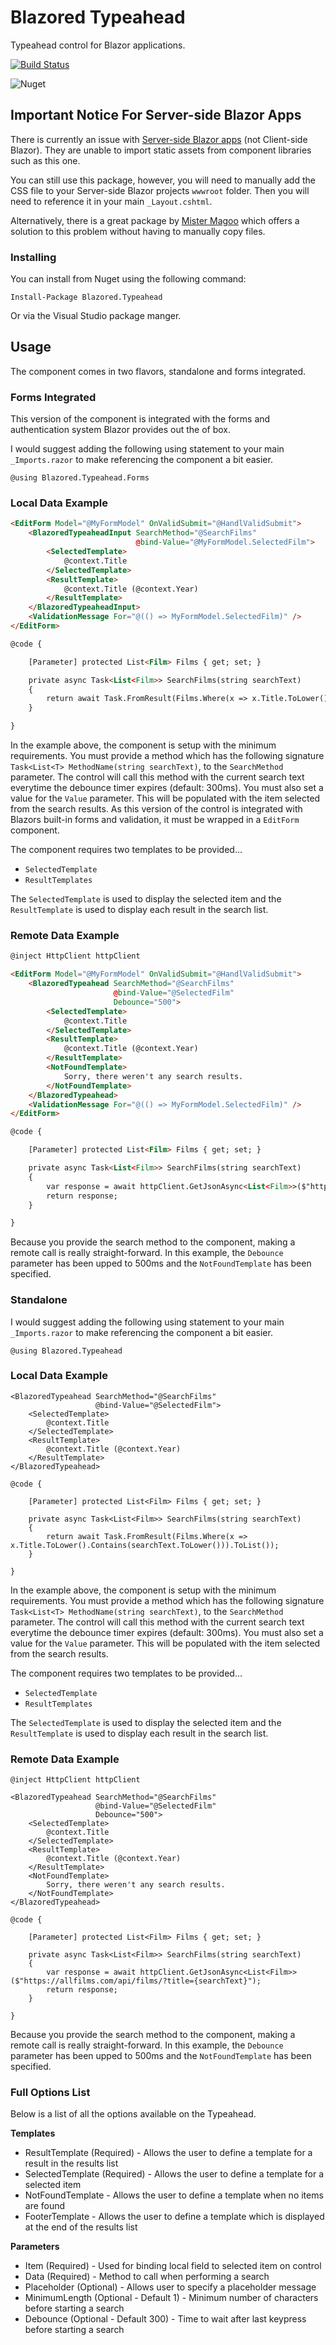 # Blazored Typeahead
Typeahead control for Blazor applications.

[![Build Status](https://dev.azure.com/blazored/Typeahead/_apis/build/status/Blazored.Typeahead?branchName=master)](https://dev.azure.com/blazored/Typeahead/_build/latest?definitionId=10&branchName=master)

![Nuget](https://img.shields.io/nuget/v/blazored.typeahead.svg)

## Important Notice For Server-side Blazor Apps
There is currently an issue with [Server-side Blazor apps](https://devblogs.microsoft.com/aspnet/aspnet-core-3-preview-2/#sharing-component-libraries) (not Client-side Blazor). They are unable to import static assets from component libraries such as this one. 

You can still use this package, however, you will need to manually add the CSS file to your Server-side Blazor projects `wwwroot` folder. Then you will need to reference it in your main `_Layout.cshtml`.

Alternatively, there is a great package by [Mister Magoo](https://github.com/SQL-MisterMagoo/BlazorEmbedLibrary) which offers a solution to this problem without having to manually copy files.

### Installing

You can install from Nuget using the following command:

`Install-Package Blazored.Typeahead`

Or via the Visual Studio package manger.

## Usage
The component comes in two flavors, standalone and forms integrated.

### Forms Integrated
This version of the component is integrated with the forms and authentication system Blazor provides out the of box. 

I would suggest adding the following using statement to your main `_Imports.razor` to make referencing the component a bit easier.

```
@using Blazored.Typeahead.Forms
```

### Local Data Example
```html
<EditForm Model="@MyFormModel" OnValidSubmit="@HandlValidSubmit">
    <BlazoredTypeaheadInput SearchMethod="@SearchFilms"
                            @bind-Value="@MyFormModel.SelectedFilm">
        <SelectedTemplate>
            @context.Title
        </SelectedTemplate>
        <ResultTemplate>
            @context.Title (@context.Year)
        </ResultTemplate>
    </BlazoredTypeaheadInput>
    <ValidationMessage For="@(() => MyFormModel.SelectedFilm)" />
</EditForm>

@code {

    [Parameter] protected List<Film> Films { get; set; }

    private async Task<List<Film>> SearchFilms(string searchText) 
    {
        return await Task.FromResult(Films.Where(x => x.Title.ToLower().Contains(searchText.ToLower())).ToList());
    }

}
```
In the example above, the component is setup with the minimum requirements. You must provide a method which has the following signature `Task<List<T> MethodName(string searchText)`, to the `SearchMethod` parameter. The control will call this method with the current search text everytime the debounce timer expires (default: 300ms). You must also set a value for the `Value` parameter. This will be populated with the item selected from the search results. As this version of the control is integrated with Blazors built-in forms and validation, it must be wrapped in a `EditForm` component.

The component requires two templates to be provided...

- `SelectedTemplate`
- `ResultTemplates`

The `SelectedTemplate` is used to display the selected item and the `ResultTemplate` is used to display each result in the search list.


### Remote Data Example

```html
@inject HttpClient httpClient

<EditForm Model="@MyFormModel" OnValidSubmit="@HandlValidSubmit">
    <BlazoredTypeahead SearchMethod="@SearchFilms"
                       @bind-Value="@SelectedFilm"
                       Debounce="500">
        <SelectedTemplate>
            @context.Title
        </SelectedTemplate>
        <ResultTemplate>
            @context.Title (@context.Year)
        </ResultTemplate>
        <NotFoundTemplate>
            Sorry, there weren't any search results.
        </NotFoundTemplate>
    </BlazoredTypeahead>
    <ValidationMessage For="@(() => MyFormModel.SelectedFilm)" />
</EditForm>

@code {

    [Parameter] protected List<Film> Films { get; set; }

    private async Task<List<Film>> SearchFilms(string searchText) 
    {
        var response = await httpClient.GetJsonAsync<List<Film>>($"https://allfilms.com/api/films/?title={searchText}");
        return response;
    }

}
```
Because you provide the search method to the component, making a remote call is really straight-forward. In this example, the `Debounce` parameter has been upped to 500ms and the `NotFoundTemplate` has been specified.

### Standalone
I would suggest adding the following using statement to your main `_Imports.razor` to make referencing the component a bit easier.

```
@using Blazored.Typeahead
```

### Local Data Example
```
<BlazoredTypeahead SearchMethod="@SearchFilms"
                   @bind-Value="@SelectedFilm">
    <SelectedTemplate>
        @context.Title
    </SelectedTemplate>
    <ResultTemplate>
        @context.Title (@context.Year)
    </ResultTemplate>
</BlazoredTypeahead>

@code {

    [Parameter] protected List<Film> Films { get; set; }

    private async Task<List<Film>> SearchFilms(string searchText) 
    {
        return await Task.FromResult(Films.Where(x => x.Title.ToLower().Contains(searchText.ToLower())).ToList());
    }

}
```
In the example above, the component is setup with the minimum requirements. You must provide a method which has the following signature `Task<List<T> MethodName(string searchText)`, to the `SearchMethod` parameter. The control will call this method with the current search text everytime the debounce timer expires (default: 300ms). You must also set a value for the `Value` parameter. This will be populated with the item selected from the search results.

The component requires two templates to be provided...

- `SelectedTemplate`
- `ResultTemplates`

The `SelectedTemplate` is used to display the selected item and the `ResultTemplate` is used to display each result in the search list.


### Remote Data Example

```
@inject HttpClient httpClient

<BlazoredTypeahead SearchMethod="@SearchFilms"
                   @bind-Value="@SelectedFilm"
                   Debounce="500">
    <SelectedTemplate>
        @context.Title
    </SelectedTemplate>
    <ResultTemplate>
        @context.Title (@context.Year)
    </ResultTemplate>
    <NotFoundTemplate>
        Sorry, there weren't any search results.
    </NotFoundTemplate>
</BlazoredTypeahead>

@code {

    [Parameter] protected List<Film> Films { get; set; }

    private async Task<List<Film>> SearchFilms(string searchText) 
    {
        var response = await httpClient.GetJsonAsync<List<Film>>($"https://allfilms.com/api/films/?title={searchText}");
        return response;
    }

}
```
Because you provide the search method to the component, making a remote call is really straight-forward. In this example, the `Debounce` parameter has been upped to 500ms and the `NotFoundTemplate` has been specified.


### Full Options List
Below is a list of all the options available on the Typeahead.

**Templates**

- ResultTemplate (Required) - Allows the user to define a template for a result in the results list
- SelectedTemplate (Required) - Allows the user to define a template for a selected item
- NotFoundTemplate - Allows the user to define a template when no items are found
- FooterTemplate - Allows the user to define a template which is displayed at the end of the results list

**Parameters**

- Item (Required) - Used for binding local field to selected item on control
- Data (Required) - Method to call when performing a search
- Placeholder (Optional) - Allows user to specify a placeholder message
- MinimumLength (Optional - Default 1) - Minimum number of characters before starting a search
- Debounce (Optional - Default 300) - Time to wait after last keypress before starting a search

